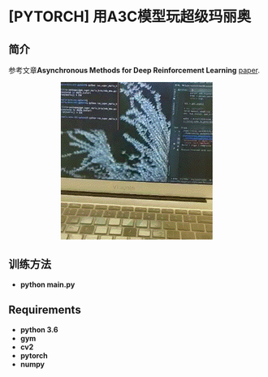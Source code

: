 # [PYTORCH] 用A3C模型玩超级玛丽奥

## 简介

参考文章**Asynchronous Methods for Deep Reinforcement Learning** [paper](https://arxiv.org/abs/1602.01783).
<p align="center">
  <img src="demo.gif">
</p>



## 训练方法
* **python main.py**


 
## Requirements

* **python 3.6**
* **gym**
* **cv2**
* **pytorch** 
* **numpy**
